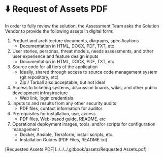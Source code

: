 # ⬇️ Request of Assets PDF

In order to fully review the solution, the Assessment Team asks the Solution Vendor to provide the following assets in digital form:

1. Product and architecture documents, diagrams, specifications
   * Documentation in HTML, DOCX, PDF, TXT, etc
2. User stories, personas, threat models, needs assessments, and other user experience and feature design inputs
   * Documentation in HTML, DOCX, PDF, TXT, etc
3. Source code for all tiers of the application
   * Ideally, shared through access to  source code management system (git repository, etc)
   * Zip / Tarball also acceptable, but not ideal
4. Access to ticketing systems, discussion boards, wikis, and other public development infrastructure
   * Web link, login credentials
5. Inputs to and results from any other security audits
   * PDF files, contact information for auditor
6. Prerequisites for installation, use, access
   * PDF files, Web-based guide, README, etc
7. Operational deployment images, tools, and/or scripts for configuration management
   * Docker, Ansible, Terraform, install scripts, etc.
   * Installation Guides (PDF Files, README txt)



[Requested Assets PDF](../../../.gitbook/assets/Requested Assets.pdf)
